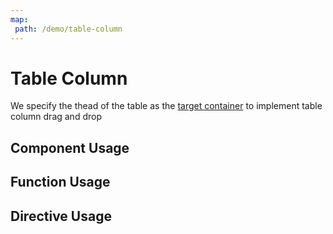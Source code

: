 ```yaml
---
map:
 path: /demo/table-column
---
```

# Table Column

We specify the thead of the table as the [target container](../target-container/) to implement table column drag and drop

## Component Usage

<demo src="./demo.vue"
title="使用组件完成表格列排序"
desc="拖拽表头进行列排序">
</demo>

## Function Usage
<demo src="./function.vue"
title="使用函数完成表格列排序"
desc="拖拽表头进行列排序">
</demo>


## Directive Usage
<demo src="./directive.vue"
title="使用指令完成表格列排序"
desc="拖拽表头进行列排序">
</demo>
